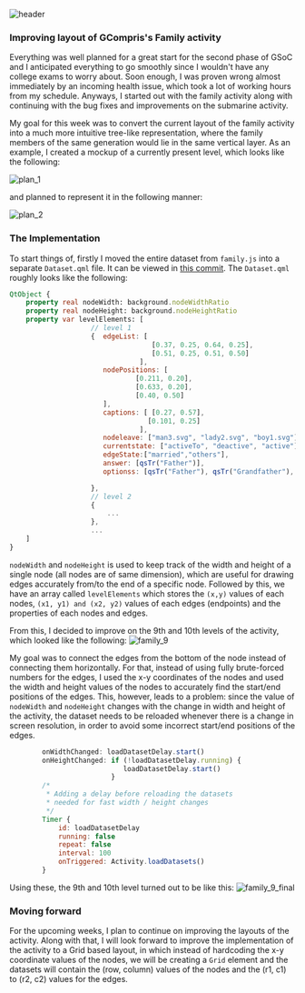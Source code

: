 ![header](https://raw.githubusercontent.com/RudraNilBasu/blog/gh-pages/images/gsoc/family/family_header.jpg)

### Improving layout of GCompris's Family activity

Everything was well planned for a great start for the second phase of GSoC and I anticipated everything to go smoothly since I wouldn't have any college exams to worry about. Soon enough, I was proven wrong almost immediately by an incoming health issue, which took a lot of working hours from my schedule. Anyways, I started out with the family activity along with continuing with the bug fixes and improvements on the submarine activity.

My goal for this week was to convert the current layout of the family activity into a much more intuitive tree-like representation, where the family members of the same generation would lie in the same vertical layer. As an example, I created a mockup of a currently present level, which looks like the following:

![plan_1](https://raw.githubusercontent.com/RudraNilBasu/blog/gh-pages/images/gsoc/family/family.png)

and planned to represent it in the following manner:

![plan_2](https://raw.githubusercontent.com/RudraNilBasu/blog/gh-pages/images/gsoc/family/family_test_2.png)

### The Implementation

To start things of, firstly I moved the entire dataset from `family.js` into a separate `Dataset.qml` file. It can be viewed in [this commit](https://cgit.kde.org/gcompris.git/commit/?h=GSoC-family&id=2877e0adfccabf050bec1cfd1ee33aad6f578ded). The `Dataset.qml` roughly looks like the following:

```qml
QtObject {
    property real nodeWidth: background.nodeWidthRatio
    property real nodeHeight: background.nodeHeightRatio
    property var levelElements: [
                    // level 1
                    {  edgeList: [
                                   [0.37, 0.25, 0.64, 0.25],
                                   [0.51, 0.25, 0.51, 0.50]
                                ],
                       nodePositions: [
                               [0.211, 0.20],
                               [0.633, 0.20],
                               [0.40, 0.50]
                       ],
                       captions: [ [0.27, 0.57],
                                  [0.101, 0.25]
                                ],
                       nodeleave: ["man3.svg", "lady2.svg", "boy1.svg"],
                       currentstate: ["activeTo", "deactive", "active"],
                       edgeState:["married","others"],
                       answer: [qsTr("Father")],
                       optionss: [qsTr("Father"), qsTr("Grandfather"), qsTr("Uncle")]

                    },
                    // level 2
                    {
                    	...
                    },
                    ...
    ]
}

```

`nodeWidth` and `nodeHeight` is used to keep track of the width and height of a single node (all nodes are of same dimension), which are useful for drawing edges accurately from/to the end of a specific node. Followed by this, we have an array called `levelElements` which stores the `(x,y)` values of each nodes, `(x1, y1) and (x2, y2)` values of each edges (endpoints) and the properties of each nodes and edges.

From this, I decided to improve on the 9th and 10th levels of the activity, which looked like the following:
![family_9](https://raw.githubusercontent.com/RudraNilBasu/blog/gh-pages/images/gsoc/family/fam_1.png)

My goal was to connect the edges from the bottom of the node instead of connecting them horizontally. For that, instead of using fully brute-forced numbers for the edges, I used the x-y coordinates of the nodes and used the width and height values of the nodes to accurately find the start/end positions of the edges. This, however, leads to a problem: since the value of `nodeWidth` and `nodeHeight` changes with the change in width and height of the activity, the dataset needs to be reloaded whenever there is a change in screen resolution, in order to avoid some incorrect start/end positions of the edges.

```qml
		onWidthChanged: loadDatasetDelay.start()
        onHeightChanged: if (!loadDatasetDelay.running) {
                            loadDatasetDelay.start()
                         }
		/*
         * Adding a delay before reloading the datasets
         * needed for fast width / height changes
         */
        Timer {
            id: loadDatasetDelay
            running: false
            repeat: false
            interval: 100
            onTriggered: Activity.loadDatasets()
        }
```

Using these, the 9th and 10th level turned out to be like this:
![family_9_final](https://raw.githubusercontent.com/RudraNilBasu/blog/gh-pages/images/gsoc/family/fam_2.png)

### Moving forward

For the upcoming weeks, I plan to continue on improving the layouts of the activity. Along with that, I will look forward to improve the implementation of the activity to a Grid based layout, in which instead of hardcoding the x-y coordinate values of the nodes, we will be creating a `Grid` element and the datasets will contain the (row, column) values of the nodes and the (r1, c1) to (r2, c2) values for the edges.

```